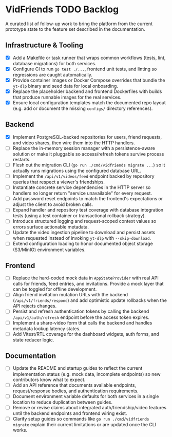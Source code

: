 # VidFriends TODO Backlog

A curated list of follow-up work to bring the platform from the current prototype
state to the feature set described in the documentation.

## Infrastructure & Tooling
- [x] Add a Makefile or task runner that wraps common workflows (tests, lint,
      database migrations) for both services.
- [x] Configure CI to run `go test ./...`, frontend unit tests, and linting so
      regressions are caught automatically.
- [x] Provide container images or Docker Compose overrides that bundle the
      `yt-dlp` binary and seed data for local onboarding.
- [x] Replace the placeholder backend and frontend Dockerfiles with builds that
      produce runnable images for the real services.
- [x] Ensure local configuration templates match the documented repo layout
      (e.g. add or document the missing `configs/` directory references).

## Backend
- [x] Implement PostgreSQL-backed repositories for users, friend requests, and
      video shares, then wire them into the HTTP handlers.
- [ ] Replace the in-memory session manager with a persistence-aware solution or
      make it pluggable so access/refresh tokens survive process restarts.
- [ ] Flesh out the migration CLI (`go run ./cmd/vidfriends migrate ...`) so it
      actually runs migrations using the configured database URL.
- [ ] Implement the `/api/v1/videos/feed` endpoint backed by repository queries
      that respect a viewer's friendships.
- [ ] Instantiate concrete service dependencies in the HTTP server so handlers
      no longer return "service unavailable" for every request.
- [ ] Add password reset endpoints to match the frontend's expectations or
      adjust the client to avoid broken calls.
- [ ] Expand handler and repository test coverage with database integration
      tests (using a test container or transactional rollback strategy).
- [ ] Introduce structured logging and request-scoped context values so errors
      surface actionable metadata.
- [ ] Update the video ingestion pipeline to download and persist assets when
      requested instead of invoking `yt-dlp` with `--skip-download`.
- [ ] Extend configuration loading to honor documented object storage (S3/MinIO)
      environment variables.

## Frontend
- [ ] Replace the hard-coded mock data in `AppStateProvider` with real API calls
      for friends, feed entries, and invitations. Provide a mock layer that can
      be toggled for offline development.
- [ ] Align friend invitation mutation URLs with the backend (`/api/v1/friends/respond`)
      and add optimistic update rollbacks when the API rejects changes.
- [ ] Persist and refresh authentication tokens by calling the backend
      `/api/v1/auth/refresh` endpoint before the access token expires.
- [ ] Implement a share-video form that calls the backend and handles metadata
      lookup latency states.
- [ ] Add Vitest/RTL coverage for the dashboard widgets, auth forms, and state
      reducer logic.

## Documentation
- [ ] Update the README and startup guides to reflect the current implementation
      status (e.g. mock data, incomplete endpoints) so new contributors know what
      to expect.
- [ ] Add an API reference that documents available endpoints, request/response
      bodies, and authentication requirements.
- [ ] Document environment variable defaults for both services in a single
      location to reduce duplication between guides.
- [ ] Remove or revise claims about integrated auth/friendship/video features
      until the backend endpoints and frontend wiring exist.
- [ ] Clarify setup guides so commands like `go run ./cmd/vidfriends migrate`
      explain their current limitations or are updated once the CLI works.

